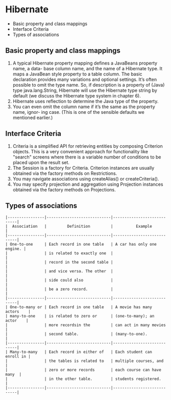 # Hibernate
<!-- MarkdownTOC -->

- Basic property and class mappings
- Interface Criteria
- Types of associations

<!-- /MarkdownTOC -->

## Basic property and class mappings
1. A typical Hibernate property mapping defines a JavaBeans property name, a data- base column name, and the name of a Hibernate type. It maps a JavaBean style property to a table column. The basic declaration provides many variations and optional settings. It’s often possible to omit the type name. So, if description is a property of (Java) type java.lang.String, Hibernate will use the Hibernate type string by default (we discuss the Hibernate type system in chapter 6).
2. Hibernate uses reflection to determine the Java type of the property.
3. You can even omit the column name if it’s the same as the property name, ignor- ing case. (This is one of the sensible defaults we mentioned earlier.)

## Interface Criteria
1. Criteria is a simplified API for retrieving entities by composing Criterion objects. This is a very convenient approach for functionality like "search" screens where there is a variable number of conditions to be placed upon the result set.
2. The Session is a factory for Criteria. Criterion instances are usually obtained via the factory methods on Restrictions.
3. You may navigate associations using createAlias() or createCriteria().
4. You may specify projection and aggregation using Projection instances obtained via the factory methods on Projections.

## Types of associations
````
|----------------|----------------------------|----------------------------|
|  Association   |         Definition         |          Example           |
|----------------|----------------------------|----------------------------|
| One-to-one     | Each record in one table   | A car has only one engine. |
|                | is related to exactly one  |                            |
|                | record in the second table |                            |
|                | and vice versa. The other  |                            |
|                | side could also            |                            |
|                | be a zero record.          |                            |
|----------------|----------------------------|----------------------------|
| One-to-many or | Each record in one table   | A movie has many actors    |
| many-to-one    | is related to zero or      | (one-to-many); an actor    |
|                | more recordsin the         | can act in many movies     |
|                | second table.              | (many-to-one).             |
|----------------|----------------------------|----------------------------|
| Many-to-many   | Each record in either of   | Each student can enroll in |
|                | the tables is related to   | multiple courses, and      |
|                | zero or more records       | each course can have many  |
|                | in the other table.        | students registered.       |
|----------------|----------------------------|----------------------------|
````
